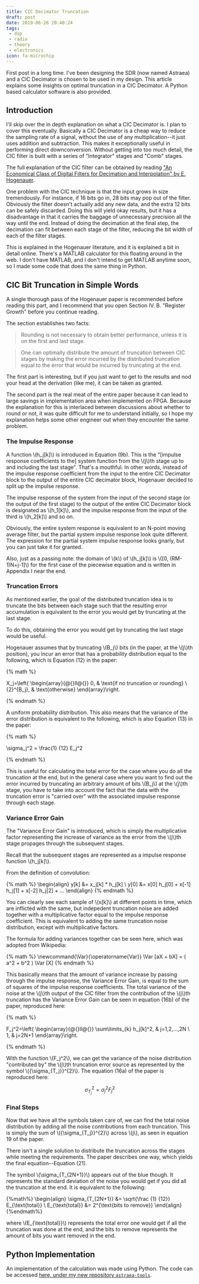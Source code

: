 ```yaml
---
title: CIC Decimator Truncation
draft: post
date: 2019-06-26 20:40:24
tags:
 - dsp
 - radio
 - theory
 - electronics
icon: fa-microchip
---
```


First post in a long time. I've been designing the SDR (now named Astraea) and a CIC Decimator is chosen to be used in my design. This article explains some insights on optimal truncation in a CIC Decimator. A Python based calculator software is also provided.

## Introduction

I'll skip over the in depth explanation on what a CIC Decimator is. I plan to cover this eventually. Basically a CIC Decimator is a cheap way to reduce the sampling rate of a signal, without the use of any multiplication--it just uses addition and subtraction. This makes it exceptionally useful in performing direct downconversion. Without getting into too much detail, the CIC filter is built with a series of "Integrator" stages and "Comb" stages.

The full explanation of the CIC filter can be obtained by reading ["An Economical Class of Digital Filters for Decimation and Interpolation" by E. Hogenauer](https://www.researchgate.net/publication/3176890_An_economical_class_of_digital_filters_for_decimation_and_interpolation). 

One problem with the CIC technique is that the input grows in size tremendously. For instance, if 16 bits go in, 28 bits may pop out of the filter. Obviously the filter doesn't actually add any new data, and the extra 12 bits can be safely discarded. Doing this will yield okay results, but it has a disadvantage in that it carries the baggage of unnecessary precision all the way until the end. Instead of doing the decimation at the final step, the decimation can fit between each stage of the filter, reducing the bit width of each of the filter stages. 

This is explained in the Hogenauer literature, and it is explained a bit in detail online. There's a MATLAB calculator for this floating around in the web. I don't have MATLAB, and I don't intend to get MATLAB anytime soon, so I made some code that does the same thing in Python.

## CIC Bit Truncation in Simple Words

A single thorough pass of the Hogenauer paper is recommended before reading this part, and I recommend that you open Section IV. B. "Register Growth" before you continue reading.

The section establishes two facts:

>Rounding is not necessary to obtain better performance, unless it is on the first and last stage.

>One can optimally distribute the amount of truncation between CIC stages by making the error incurred by the distributed truncation equal to the error that would be incurred by truncating at the end.

The first part is interesting, but if you just want to get to the results and nod your head at the derivation (like me), it can be taken as granted.

The second part is the real meat of the entire paper because it can lead to large savings in implementation area when implemented on FPGA. Because the explanation for this is interlaced between discussions about whether to round or not, it was quite difficult for me to understand initially, so I hope my explanation helps some other engineer out when they encounter the same problem.

### The Impulse Response

A function \\(h_j[k]\\) is introduced in Equation (9b). This is the "[impulse response coefficients to the] system function from the \\(j\\)th stage up to and including the last stage". That's a mouthful. In other words, instead of the impulse response coefficient from the input to the entire CIC Decimator block to the output of the entire CIC decimator block, Hogenauer decided to split up the impulse response. 

The impulse response of the system from the input of the second stage (or the output of the first stage) to the output of the entire CIC Decimator block is designated as \\(h_1[k]\\), and the impulse response from the input of the third is \\(h_2[k]\\) and so on.

Obviously, the entire system response is equivalent to an N-point moving average filter, but the partial system impulse response look quite different. The expression for the partial system impulse response looks gnarly, but you can just take it for granted.

Also, just as a passing note: the domain of \\(k\\) of \\(h_j[k]\\) is \\([0, (RM-1)N+j-1]\\) for the first case of the piecewise equation and is written in Appendix I near the end.

### Truncation Errors

As mentioned earlier, the goal of the distributed truncation idea is to truncate the bits between each stage such that the resulting error accumulation is equivalent to the error you would get by truncating at the last stage.

To do this, obtaining the error you would get by truncating the last stage would be useful.

Hogenauer assumes that by truncating \\(B_j\\) bits (in the paper, at the \\(j\\)th position), you incur an error that has a probability distribution equal to the following, which is Equation (12) in the paper:

{% math %}

X_j=\left\{
  \begin{array}{@{}ll@{}}
    0, & \text{if no truncation or rounding} \\
    {2}^{B_j}, & \text{otherwise}
  \end{array}\right.

{% endmath %}

A uniform probability distribution. This also means that the variance of the error distribution is equivalent to the following, which is also Equation (13) in the paper:

{% math %}

\sigma_j^2 = \frac{1} {12} E_j^2

{% endmath %}

This is useful for calculating the total error for the case where you do all the truncation at the end, but in the general case where you want to find out the error incurred by truncating an arbitrary amount of bits \\(B_j\\) at the \\(j\\)th stage, you have to take into account the fact that the data with the truncation error is "carried over" with the associated impulse response through each stage.

### Variance Error Gain

The "Variance Error Gain" is introduced, which is simply the multiplicative factor representing the increase of variance as the error from the \\(j\\)th stage propages through the subsequent stages.

Recall that the subsequent stages are represented as a impulse response function \\(h_j[k]\\). 

From the definition of convolution:

{% math %}
\begin{align}
y[k] &= x_j[k] * h_j[k]
\\
y[0] &= x[0] h_j[0] + x[-1] h_j[1] + x[-2] h_j[2] + ... 
\end{align}
{% endmath %}

You can clearly see each sample of \\(x[k]\\) at different points in time, which are inflicted with the same, but indepedent truncation noise are added together with a multiplicative factor equal to the impulse response coefficient. This is equivalent to adding the same truncation noise distribution, except with multiplicative factors.

The formula for adding variances together can be seen here, which was adopted from Wikipedia:

{% math %}
\newcommand{\Var}{\operatorname{Var}}
\Var [aX + bX] = ( a^2 + b^2 ) \Var [X]
{% endmath %}

This basically means that the amount of variance increase by passing through the impulse response, the Variance Error Gain, is equal to the sum of squares of the impulse response coefficients. The total variance of the noise at the \\(j\\)th output of the CIC filter from the contribution of the \\(j\\)th truncation has the Variance Error Gain can be seen in equation (16b) of the paper, reproduced here:

{% math %}

F_j^2=\left\{
  \begin{array}{@{}ll@{}}
    \sum\limits_{k} h_j[k]^2, & j=1,2,...,2N \\
    1, & j=2N+1
  \end{array}\right.

{% endmath %}
 
With the function \\(F_j^2\\), we can get the variance of the noise distribution "contributed by" the \\(j\\)th truncation error source as represented by the symbol \\({\sigma_{T_j}}^{2}\\). The equation (16a) of the paper is reproduced here:

$$
{\sigma_{T_j}}^{2} = {\sigma_{j}}^{2} F_j^2
$$

### Final Steps

Now that we have all the symbols taken care of, we can find the total noise distribution by adding all the noise contributions from each truncation. This is simply the sum of \\({\sigma_{T_j}}^{2}\\) across \\(j\\), as seen in equation 19 of the paper.

There isn't a single solution to distribute the truncation across the stages while meeting the requirements. The paper describes one way, which yields the final equation--Equation (21).

The symbol \\(\sigma_{T_{2N+1}}\\) appears out of the blue though. It represents the standard deviation of the noise you would get if you did all the truncation at the end. It is equivalent to the following:

{%math%}
\begin{align}
\sigma_{T_{2N+1}} &= \sqrt{\frac {1} {12}} E_{\text{total}}
\\
E_{\text{total}} &= 2^{\text{bits to remove}}
\end{align}
{%endmath%}

where \\(E_{\text{total}}\\) represents the total error one would get if all the truncation was done at the end, and the bits to remove represents the amount of bits you want removed in the end.

## Python Implementation

An implementation of the calculation was made using Python. The code can be accessed [here, under my new repository `astraea-tools`](https://github.com/hatsunearu/astraea-tools/blob/master/cic_truncation_calc.py). 